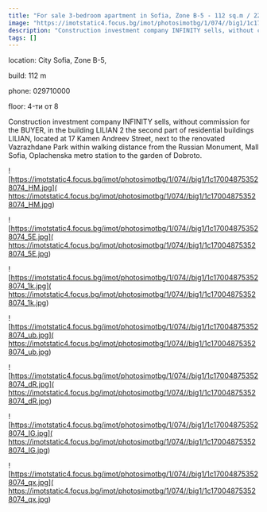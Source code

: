 ```yaml
---
title: "For sale 3-bedroom apartment in Sofia, Zone B-5 - 112 sq.m / 226,540 EUR :: imot.bg Ad"
image: "https://imotstatic4.focus.bg/imot/photosimotbg/1/074//big1/1c170048753528074_2z.jpg"
description: "Construction investment company INFINITY sells, without commission for the BUYER, in the building LILIAN 2 the second part of residential buildings LILIAN, located at 17 Kamen Andreev Street, next to the renovated Vazrazhdane Park within walking distance from the Russian Monument, Mall Sofia, Oplachenska metro station to the garden of Dobroto."
tags: []
---
```


location: City Sofia, Zone B-5,

build: 112 m

phone: 029710000

floor: 4-ти от 8

Construction investment company INFINITY sells, without commission for the BUYER, in the building LILIAN 2 the second part of residential buildings LILIAN, located at 17 Kamen Andreev Street, next to the renovated Vazrazhdane Park within walking distance from the Russian Monument, Mall Sofia, Oplachenska metro station to the garden of Dobroto.


![https://imotstatic4.focus.bg/imot/photosimotbg/1/074//big1/1c170048753528074_HM.jpg]( https://imotstatic4.focus.bg/imot/photosimotbg/1/074//big1/1c170048753528074_HM.jpg)


![https://imotstatic4.focus.bg/imot/photosimotbg/1/074//big1/1c170048753528074_5E.jpg]( https://imotstatic4.focus.bg/imot/photosimotbg/1/074//big1/1c170048753528074_5E.jpg)


![https://imotstatic4.focus.bg/imot/photosimotbg/1/074//big1/1c170048753528074_1k.jpg]( https://imotstatic4.focus.bg/imot/photosimotbg/1/074//big1/1c170048753528074_1k.jpg)


![https://imotstatic4.focus.bg/imot/photosimotbg/1/074//big1/1c170048753528074_ub.jpg]( https://imotstatic4.focus.bg/imot/photosimotbg/1/074//big1/1c170048753528074_ub.jpg)


![https://imotstatic4.focus.bg/imot/photosimotbg/1/074//big1/1c170048753528074_dR.jpg]( https://imotstatic4.focus.bg/imot/photosimotbg/1/074//big1/1c170048753528074_dR.jpg)


![https://imotstatic4.focus.bg/imot/photosimotbg/1/074//big1/1c170048753528074_IG.jpg]( https://imotstatic4.focus.bg/imot/photosimotbg/1/074//big1/1c170048753528074_IG.jpg)


![https://imotstatic4.focus.bg/imot/photosimotbg/1/074//big1/1c170048753528074_qx.jpg]( https://imotstatic4.focus.bg/imot/photosimotbg/1/074//big1/1c170048753528074_qx.jpg)


